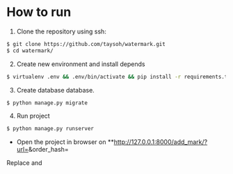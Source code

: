 # How to run

  1. Clone the repository using ssh:

```sh
$ git clone https://github.com/taysoh/watermark.git
$ cd watermark/
```
  2. Create new environment and install depends

```sh
$ virtualenv .env && .env/bin/activate && pip install -r requirements.txt

```
  3. Create database database.
```sh
$ python manage.py migrate
```
  4. Run project
```sh
$ python manage.py runserver
```
  - Open the project in browser on **http://127.0.0.1:8000/add_mark/?url=<url>&order_hash=<hash>

  Replace <url> and <hash with real data>
